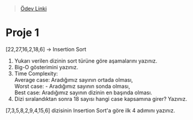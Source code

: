 >[Ödev Linki](https://app.patika.dev/courses/veri-yapilari-ve-algoritmalar/insertion-sort-proje)

# Proje 1
[22,27,16,2,18,6] -> Insertion Sort

1. Yukarı verilen dizinin sort türüne göre aşamalarını yazınız.
2. Big-O gösterimini yazınız.
3. Time Complexity:     
    Average case: Aradığımız sayının ortada olması,     
    Worst case: -  Aradığımız sayının sonda olması,     
    Best case: Aradığımız sayının dizinin en başında olması.
4. Dizi sıralandıktan sonra 18 sayısı hangi case kapsamına girer? Yazınız.


[7,3,5,8,2,9,4,15,6] dizisinin Insertion Sort'a göre ilk 4 adımını yazınız.